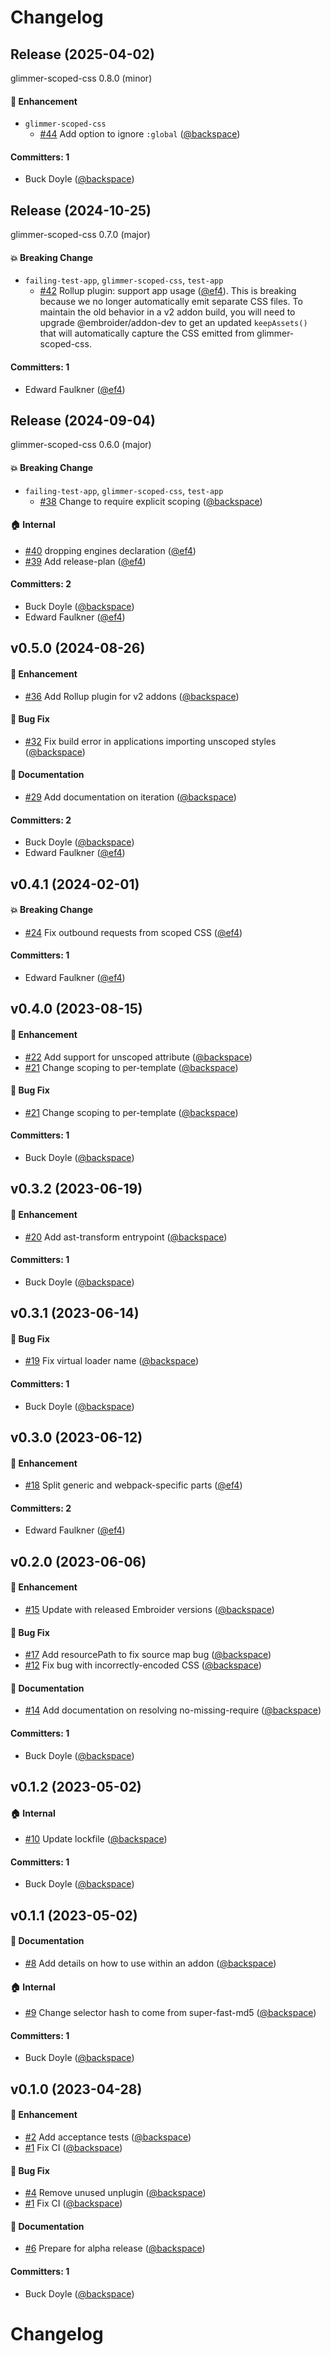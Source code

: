 # Changelog

## Release (2025-04-02)

glimmer-scoped-css 0.8.0 (minor)

#### :rocket: Enhancement
* `glimmer-scoped-css`
  * [#44](https://github.com/cardstack/glimmer-scoped-css/pull/44) Add option to ignore `:global` ([@backspace](https://github.com/backspace))

#### Committers: 1
- Buck Doyle ([@backspace](https://github.com/backspace))

## Release (2024-10-25)

glimmer-scoped-css 0.7.0 (major)

#### :boom: Breaking Change
* `failing-test-app`, `glimmer-scoped-css`, `test-app`
  * [#42](https://github.com/cardstack/glimmer-scoped-css/pull/42) Rollup plugin: support app usage ([@ef4](https://github.com/ef4)). This is breaking because we no longer automatically emit separate CSS files. To maintain the old behavior in a v2 addon build, you will need to upgrade @embroider/addon-dev to get an updated `keepAssets()` that will automatically capture the CSS emitted from glimmer-scoped-css.

#### Committers: 1
- Edward Faulkner ([@ef4](https://github.com/ef4))

## Release (2024-09-04)

glimmer-scoped-css 0.6.0 (major)

#### :boom: Breaking Change
* `failing-test-app`, `glimmer-scoped-css`, `test-app`
  * [#38](https://github.com/cardstack/glimmer-scoped-css/pull/38) Change to require explicit scoping ([@backspace](https://github.com/backspace))

#### :house: Internal
* [#40](https://github.com/cardstack/glimmer-scoped-css/pull/40) dropping engines declaration ([@ef4](https://github.com/ef4))
* [#39](https://github.com/cardstack/glimmer-scoped-css/pull/39) Add release-plan ([@ef4](https://github.com/ef4))

#### Committers: 2
- Buck Doyle ([@backspace](https://github.com/backspace))
- Edward Faulkner ([@ef4](https://github.com/ef4))









## v0.5.0 (2024-08-26)

#### :rocket: Enhancement
* [#36](https://github.com/cardstack/glimmer-scoped-css/pull/36) Add Rollup plugin for v2 addons ([@backspace](https://github.com/backspace))

#### :bug: Bug Fix
* [#32](https://github.com/cardstack/glimmer-scoped-css/pull/32) Fix build error in applications importing unscoped styles ([@backspace](https://github.com/backspace))

#### :memo: Documentation
* [#29](https://github.com/cardstack/glimmer-scoped-css/pull/29) Add documentation on iteration ([@backspace](https://github.com/backspace))

#### Committers: 2
- Buck Doyle ([@backspace](https://github.com/backspace))
- Edward Faulkner ([@ef4](https://github.com/ef4))


## v0.4.1 (2024-02-01)

#### :boom: Breaking Change
* [#24](https://github.com/cardstack/glimmer-scoped-css/pull/24) Fix outbound requests from scoped CSS ([@ef4](https://github.com/ef4))

#### Committers: 1
- Edward Faulkner ([@ef4](https://github.com/ef4))

## v0.4.0 (2023-08-15)

#### :rocket: Enhancement
* [#22](https://github.com/cardstack/glimmer-scoped-css/pull/22) Add support for unscoped attribute ([@backspace](https://github.com/backspace))
* [#21](https://github.com/cardstack/glimmer-scoped-css/pull/21) Change scoping to per-template ([@backspace](https://github.com/backspace))

#### :bug: Bug Fix
* [#21](https://github.com/cardstack/glimmer-scoped-css/pull/21) Change scoping to per-template ([@backspace](https://github.com/backspace))

#### Committers: 1
- Buck Doyle ([@backspace](https://github.com/backspace))


## v0.3.2 (2023-06-19)

#### :rocket: Enhancement
* [#20](https://github.com/cardstack/glimmer-scoped-css/pull/20) Add ast-transform entrypoint ([@backspace](https://github.com/backspace))

#### Committers: 1
- Buck Doyle ([@backspace](https://github.com/backspace))


## v0.3.1 (2023-06-14)

#### :bug: Bug Fix
* [#19](https://github.com/cardstack/glimmer-scoped-css/pull/19) Fix virtual loader name ([@backspace](https://github.com/backspace))

#### Committers: 1
- Buck Doyle ([@backspace](https://github.com/backspace))


## v0.3.0 (2023-06-12)

#### :rocket: Enhancement
* [#18](https://github.com/cardstack/glimmer-scoped-css/pull/18) Split generic and webpack-specific parts ([@ef4](https://github.com/ef4))

#### Committers: 2
- Edward Faulkner ([@ef4](https://github.com/ef4))


## v0.2.0 (2023-06-06)

#### :rocket: Enhancement
* [#15](https://github.com/cardstack/glimmer-scoped-css/pull/15) Update with released Embroider versions ([@backspace](https://github.com/backspace))

#### :bug: Bug Fix
* [#17](https://github.com/cardstack/glimmer-scoped-css/pull/17) Add resourcePath to fix source map bug ([@backspace](https://github.com/backspace))
* [#12](https://github.com/cardstack/glimmer-scoped-css/pull/12) Fix bug with incorrectly-encoded CSS ([@backspace](https://github.com/backspace))

#### :memo: Documentation
* [#14](https://github.com/cardstack/glimmer-scoped-css/pull/14) Add documentation on resolving no-missing-require ([@backspace](https://github.com/backspace))

#### Committers: 1
- Buck Doyle ([@backspace](https://github.com/backspace))


## v0.1.2 (2023-05-02)

#### :house: Internal
* [#10](https://github.com/cardstack/glimmer-scoped-css/pull/10) Update lockfile ([@backspace](https://github.com/backspace))

#### Committers: 1
- Buck Doyle ([@backspace](https://github.com/backspace))


## v0.1.1 (2023-05-02)

#### :memo: Documentation
* [#8](https://github.com/cardstack/glimmer-scoped-css/pull/8) Add details on how to use within an addon ([@backspace](https://github.com/backspace))

#### :house: Internal
* [#9](https://github.com/cardstack/glimmer-scoped-css/pull/9) Change selector hash to come from super-fast-md5 ([@backspace](https://github.com/backspace))

#### Committers: 1
- Buck Doyle ([@backspace](https://github.com/backspace))


## v0.1.0 (2023-04-28)

#### :rocket: Enhancement
* [#2](https://github.com/cardstack/glimmer-scoped-css/pull/2) Add acceptance tests ([@backspace](https://github.com/backspace))
* [#1](https://github.com/cardstack/glimmer-scoped-css/pull/1) Fix CI ([@backspace](https://github.com/backspace))

#### :bug: Bug Fix
* [#4](https://github.com/cardstack/glimmer-scoped-css/pull/4) Remove unused unplugin ([@backspace](https://github.com/backspace))
* [#1](https://github.com/cardstack/glimmer-scoped-css/pull/1) Fix CI ([@backspace](https://github.com/backspace))

#### :memo: Documentation
* [#6](https://github.com/cardstack/glimmer-scoped-css/pull/6) Prepare for alpha release ([@backspace](https://github.com/backspace))

#### Committers: 1
- Buck Doyle ([@backspace](https://github.com/backspace))

# Changelog

